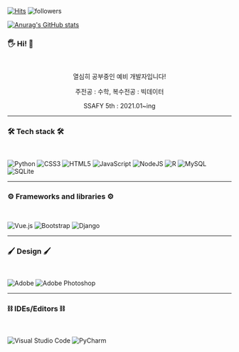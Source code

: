 [![Hits](https://hits.seeyoufarm.com/api/count/incr/badge.svg?url=https%3A%2F%2Fgithub.com%2Fusername&count_bg=%2379C83D&title_bg=%23555555&icon=&icon_color=%23E7E7E7&title=hits&edge_flat=false)](https://hits.seeyoufarm.com)
![followers](https://img.shields.io/github/followers/parkjisu6239?style=social)
  
[![Anurag's GitHub stats](https://github-readme-stats.vercel.app/api?username=parkjisu6239)](https://github.com/anuraghazra/github-readme-stats)

<h3><b> 🖐 Hi! 👋 </b></h3>
</br>
<div align="center">
  <p>열심히 공부중인 예비 개발자입니다!</p>
  <p>주전공 : 수학, 복수전공 : 빅데이터</p>
  <p>SSAFY 5th : 2021.01~ing</p>
</div>
<hr>

<h3><b>🛠 Tech stack 🛠</b></h3>
</br>
<p>
  <img alt="Python" src="https://img.shields.io/badge/python-%2314354C.svg?style=for-the-badge&logo=python&logoColor=white"/>
  <img alt="CSS3" src="https://img.shields.io/badge/css3-%231572B6.svg?style=for-the-badge&logo=css3&logoColor=white"/>
  <img alt="HTML5" src="https://img.shields.io/badge/html5-%23E34F26.svg?style=for-the-badge&logo=html5&logoColor=white"/>
  <img alt="JavaScript" src="https://img.shields.io/badge/javascript-%23323330.svg?style=for-the-badge&logo=javascript&logoColor=%23F7DF1E"/>
  <img alt="NodeJS" src="https://img.shields.io/badge/node.js-%2343853D.svg?style=for-the-badge&logo=node-dot-js&logoColor=white"/>
  <img alt="R" src="https://img.shields.io/badge/r-%23276DC3.svg?style=for-the-badge&logo=r&logoColor=white"/>
  <img alt="MySQL" src="https://img.shields.io/badge/mysql-%2300f.svg?style=for-the-badge&logo=mysql&logoColor=white"/>
  <img alt="SQLite" src ="https://img.shields.io/badge/sqlite-%2307405e.svg?style=for-the-badge&logo=sqlite&logoColor=white"/>
</p>
<hr>

<h3><b>⚙ Frameworks and libraries ⚙</b></h3>
</br>
<p>
  <img alt="Vue.js" src="https://img.shields.io/badge/vuejs-%2335495e.svg?style=for-the-badge&logo=vue-dot-js&logoColor=%234FC08D"/>
  <img alt="Bootstrap" src="https://img.shields.io/badge/bootstrap-%23563D7C.svg?style=for-the-badge&logo=bootstrap&logoColor=white"/>
  <img alt="Django" src="https://img.shields.io/badge/django-%23092E20.svg?style=for-the-badge&logo=django&logoColor=white"/>
</p>
<hr>

<h3><b>🖌 Design 🖌</b></h3>
</br>
<p>
  <img alt="Adobe" src="https://img.shields.io/badge/adobe-%23FF0000.svg?style=for-the-badge&logo=adobe&logoColor=white"/>
  <img alt="Adobe Photoshop" src="https://img.shields.io/badge/adobephotoshop-%2331A8FF.svg?style=for-the-badge&logo=adobephotoshop&logoColor=white"/>
</p>
<hr>

<h3><b>⛓ IDEs/Editors ⛓</b></h3>
</br>
<p>
  <img alt="Visual Studio Code" src="https://img.shields.io/badge/VisualStudioCode-0078d7.svg?style=for-the-badge&logo=visual-studio-code&logoColor=white"/>
  <img alt="PyCharm" src="https://img.shields.io/badge/pycharm-143?style=for-the-badge&logo=pycharm&logoColor=black&color=black&labelColor=green"/>
</p>

